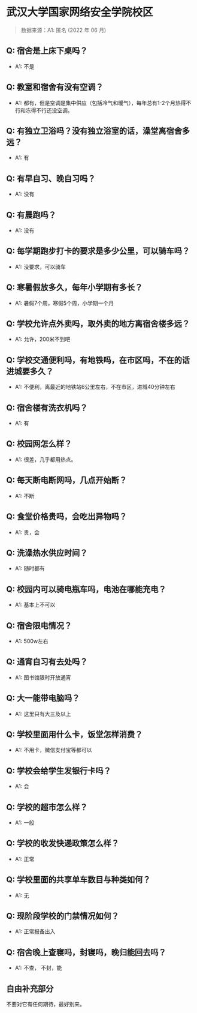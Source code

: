 # 武汉大学国家网络安全学院校区

> 数据来源：A1: 匿名 (2022 年 06 月)

## Q: 宿舍是上床下桌吗？

- A1: 不是

## Q: 教室和宿舍有没有空调？

- A1: 都有，但是空调是集中供应（包括冷气和暖气），每年总有1-2个月热得不行和冻得不行还没空调。

## Q: 有独立卫浴吗？没有独立浴室的话，澡堂离宿舍多远？

- A1: 有

## Q: 有早自习、晚自习吗？

- A1: 没有

## Q: 有晨跑吗？

- A1: 没有

## Q: 每学期跑步打卡的要求是多少公里，可以骑车吗？

- A1: 没要求，可以骑车

## Q: 寒暑假放多久，每年小学期有多长？

- A1: 暑假7个周，寒假5个周，小学期一个月

## Q: 学校允许点外卖吗，取外卖的地方离宿舍楼多远？

- A1: 允许，200米不到吧

## Q: 学校交通便利吗，有地铁吗，在市区吗，不在的话进城要多久？

- A1: 不便利，离最近的地铁站6公里左右，不在市区，进城40分钟左右

## Q: 宿舍楼有洗衣机吗？

- A1: 有

## Q: 校园网怎么样？

- A1: 很差，几乎都用热点。

## Q: 每天断电断网吗，几点开始断？

- A1: 不断

## Q: 食堂价格贵吗，会吃出异物吗？

- A1: 贵，会

## Q: 洗澡热水供应时间？

- A1: 随时都有

## Q: 校园内可以骑电瓶车吗，电池在哪能充电？

- A1: 基本上不可以

## Q: 宿舍限电情况？

- A1: 500w左右

## Q: 通宵自习有去处吗？

- A1: 图书馆限时开放通宵

## Q: 大一能带电脑吗？

- A1: 这里只有大三及以上

## Q: 学校里面用什么卡，饭堂怎样消费？

- A1: 不用卡，微信支付宝等都可以

## Q: 学校会给学生发银行卡吗？

- A1: 会

## Q: 学校的超市怎么样？

- A1: 一般

## Q: 学校的收发快递政策怎么样？

- A1: 正常

## Q: 学校里面的共享单车数目与种类如何？

- A1: 无

## Q: 现阶段学校的门禁情况如何？

- A1: 正常报备出入

## Q: 宿舍晚上查寝吗，封寝吗，晚归能回去吗？

- A1: 不查， 不封，能

## 自由补充部分

不要对它有任何期待，最好别来。